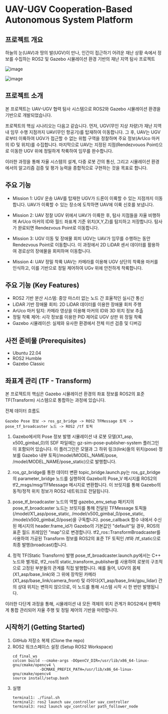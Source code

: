 # UAV-UGV Cooperation-Based Autonomous System Platform



## 프로젝트 개요
하늘의 눈(UAV)과 땅의 발(UGV)이 만나, 인간이 접근하기 어려운 재난 상황 속에서 정보를 수집하는 ROS2 및 Gazebo 시뮬레이션 환경 기반의 재난 지역 탐사 프로젝트

![image](https://github.com/user-attachments/assets/05c0f056-8759-4bab-bb83-4b3c6ba25cf8)

![image](https://github.com/user-attachments/assets/2a240d2c-8fde-43d9-b4c3-d03a5f92eac3)



## 프로젝트 소개
본 프로젝트는 UAV-UGV 협력 탐사 시스템으로 ROS2와 Gazebo 시뮬레이션 환경을 기반으로 개발되었습니다.

프로젝트의 핵심 시나리오는 다음고 같습니다. 먼저, UGV(무인 지상 차량)가 재난 지역 내 임무 수행 지점까지 UAV(무인 항공기)를 탑재하여 이동합니다. 그 후, UAV는 UGV로부터 이륙하여 UGV가 접근할 수 없는 위험 구역을 정찰하며 주요 정보(ArUco 마커의 ID 및 위치)를 수집합니다. 마지막으로 UAV는 지정된 지점(Rendezvouos Point)으로 이동한 UGV 위에 정밀하게 착륙하여 임무를 완수합니다.

이러한 과정을 통해 자율 시스템의 설계, 다중 로봇 간의 통신, 그리고 시뮬레이션 환경에서의 알고리즘 검증 및 평가 능력을 종합적으로 구현하는 것을 목표로 합니다.



## 주요 기능
- Mission 1: UGV 운송
  UAV를 탑재한 UGV가 드론이 이륙할 수 있는 지점까지 이동합니다. UAV가 이륙할 수 있는 장소에 도착하면 UAV에 이륙 신호를 보냅니다.

- Mission 2: UAV 정찰
  UGV 위에서 UAV가 이륙한 후, 탐사 지점들을 자율 비행하며 ArUco 마커의 ID와 월드 좌표계 기준 위치(X,Y,Z)를 탐지하고 저장합니다. 탐사가 완료되면 Rendezvous Point로 이동합니다.

- Mission 3: UGV 이동 및 장애물 회피
  UGV는 UAV가 임무를 수행하는 동안 Rendezvous Point로 이동합니다. 이 과정에서 2D LiDAR 센서 데이터를 활용하여 경로상의 장애물을 회피하며 이동합니다.

- Mission 4: UAV 정밀 착륙
  UAV는 카메라를 이용해 UGV 상단의 착륙용 마커를 인식하고, 이를 기반으로 정밀 제어하여 UGv 위에 안전하게 착륙합니다.



## 주요 기능 (Key Features)
- ROS2 기반 분산 시스템: 중앙 마스터 없는 노드 간 호율적인 실시간 통신
- LiDAR 기반 장애물 회피: 2D LiDAR 데이터를 이용한 장애물 회피 주행
- ArUco 마커 탐지: 카메라 영상을 이용해 마커의 ID와 3D 위치 정보 추출
- 정밀 착륙 제어: 시각 정보를 이용한 PID 제어로 UGV 상판 위 정밀 착륙
- Gazebo 시뮬레이션: 실제와 유사한 환경에서 전체 미션 검증 및 디버깅



## 사전 준비물 (Prerequisites)
- Ubuntu 22.04
- ROS2 Humble
- Gazebo Classic



## 좌표계 관리 (TF - Transform)
본 프로젝트의 핵심은 Gazebo 시뮬레이션 환경의 좌표 정보를 ROS2의 표준 TF(Transform) 시스템으로 통합하는 과정에 있습니다.

전체 데이터 흐름도
```
Gazebo Pose 정보 -> ros_gz_bridge -> ROS2 TFMessage 토픽 -> pose_tf_broadcaster 노드 -> ROS2 /tf 토픽
```

1. Gazebo에서의 Pose 정보 발행
시뮬레이션 내 로봇 모델(X1_asp, x500_gimbal_0)의 SDF 파일에는 gz-sim-pose-publisher-system 플러그인이 포함되어 있습니다.
이 플러그인은 모델과 그 하위 링크(link)들의 위치(pose) 정보를 Gazebo 내부 토픽(/model/MODEL_NAME/pose, /model/MODEL_NAME/pose_static)으로 발행합니다.

2. ros_gz_bridge를 통한 데이터 변환
topic_bridge.launch.py는 ros_gz_bridge의 parameter_bridge 노드를 실행하여 Gazebo의 Pose_V 메시지를 ROS2의 tf2_msgs/msg/TFMessage 메시지로 변환합니다.
이 브릿지를 통해 Gazebo의 동적/정적 위치 정보가 ROS2 네트워크로 전달됩니다.

3. pose_tf_broadcaster 노드의 역할
gazebo_env_setup 패키지의 pose_tf_broadcaster 노드는 브릿지를 통해 전달된 TFMessage 토픽들(/model/X1_asp/pose_static, /model/x500_gimbal_0/pose_static, /model/x500_gimbal_0/pose)을 구독합니다.
pose_callback 함수 내에서 수신된 메시지의 header.frame_id가 Gazebo의 기본값인 "default"일 경우, ROS의 표준 월드 프레임인 "map"으로 변경합니다.
tf2_ros::TransformBroadcaster를 사용하여 가공된 Transform 정보를 ROS2의 표준 TF 토픽인 /tf와 /tf_static으로 최종 발행(broadcast)합니다.

4. 정적 TF(Static Transform) 발행
pose_tf_broadcaster.launch.py에서는 C++ 노드와 별개로, tf2_ros의 static_transform_publisher를 사용하여 로봇의 구조적으로 고정된 부분들의 관계를 직접 발행합니다.
예를 들어, UGV의 몸체(X1_asp/base_link)와 그 위에 장착된 카메라(X1_asp/base_link/camera_front) 및 라이다(X1_asp/base_link/gpu_lidar) 간의 상대 위치는 변하지 않으므로, 이 노드를 통해 시스템 시작 시 한 번만 발행됩니다.


이러한 다단계 과정을 통해, 시뮬레이션 내 모든 객체의 위치 관계가 ROS2에서 완벽하게 통합 관리되어 자율 주행 및 정밀 제어의 기반을 마련합니다.


## 시작하기 (Getting Started)
1. GitHub 저장소 복제 (Clone the repo)
2. ROS2 워크스페이스 설정 (Setup ROS2 Workspace)
   ```
   cd final_ws
   colcon build --cmake-args -DOpenCV_DIR=/usr/lib/x86_64-linux-gnu/cmake/opencv4 \
               -DCMAKE_PREFIX_PATH=/usr/lib/x86_64-linux-gnu/cmake/opencv4
   source install/setup.bash
   ```
3. 실행
   ```
   terminal1: ./final.sh
   terminal2: ros2 launch uav_controller uav_controller
   terminal3: ros2 launch ugv_controller path_follower_node
   ```
